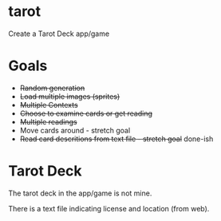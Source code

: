 tarot
=====

Create a Tarot Deck app/game

Goals
=====

* ~~Random generation~~
* ~~Load multiple images (sprites)~~
* ~~Multiple Contexts~~
* ~~Choose to examine cards or get reading~~
* ~~Multiple readings~~
* Move cards around - stretch goal
* ~~Read card descritions from text file - stretch goal~~ done-ish

Tarot Deck
==========

The tarot deck in the app/game is not mine.

There is a text file indicating license and location (from web).

